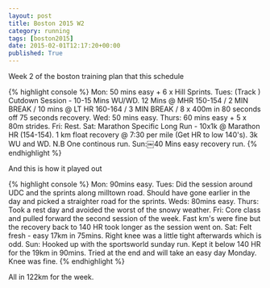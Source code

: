 ```yaml
---
layout: post
title: Boston 2015 W2
category: running
tags: [boston2015]
date: 2015-02-01T12:17:20+00:00
published: True
---
```


Week 2 of the boston training plan that this schedule

{% highlight console %}
Mon: 50 mins easy + 6 x Hill Sprints.
Tues: (Track ) Cutdown Session - 10-15 Mins WU/WD. 12 Mins @ MHR 150-154 / 2 MIN BREAK / 10 mins @ LT HR 160-164 / 3 MIN BREAK / 8 x 400m in 80 seconds off 75 seconds recovery.
Wed: 50 mins easy.
Thurs: 60 mins easy + 5 x 80m strides.
Fri: Rest.
Sat: Marathon Specific Long Run - 10x1k @ Marathon HR (154-154). 1 km float recovery @ 7:30 per mile (Get HR to low 140's). 3k WU and WD. N.B One continous run.
Sun:￼40 Mins easy recovery run.
{% endhighlight %}

And this is how it played out

{% highlight console %}
Mon: 90mins easy.
Tues: Did the session around UDC and the sprints along milltown road. Should have gone earlier in the day and picked a straighter road for the sprints.
Weds: 80mins easy.
Thurs: Took a rest day and avoided the worst of the snowy weather.
Fri: Core class and pulled forward the second session of the week. Fast km's were fine but the recovery back to 140 HR took longer as the session went on.
Sat: Felt fresh - easy 17km in 75mins. Right knee was a little tight afterwards which is odd.
Sun: Hooked up with the sportsworld sunday run. Kept it below 140 HR for the 19km in 90mins. Tried at the end and will take an easy day Monday. Knee was fine.
{% endhighlight %}

All in 122km for the week.
